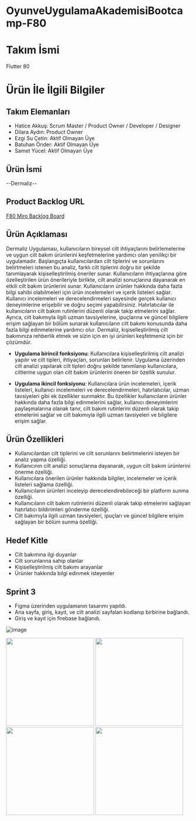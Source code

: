 # OyunveUygulamaAkademisiBootcamp-F80
# **Takım İsmi**

Flutter 80

# Ürün İle İlgili Bilgiler

## Takım Elemanları

- Hatice Akkuş: Scrum Master / Product Owner / Developer / Designer
- Dilara Aydın: Product Owner
- Ezgi Su Çetin: Aktif Olmayan Üye
- Batuhan Önder: Aktif Olmayan Üye
- Samet Yücel: Aktif Olmayan Üye

## Ürün İsmi

--Dermaliz--

## Product Backlog URL
[F80 Miro Backlog Board](https://miro.com/app/board/uXjVM1sv96E=/?share_link_id=340311557264)


## Ürün Açıklaması

Dermaliz Uygulaması, kullanıcıların bireysel cilt ihtiyaçlarını belirlemelerine ve uygun cilt bakım ürünlerini keşfetmelerine yardımcı olan yenilikçi bir uygulamadır. Başlangıçta kullanıcılardan cilt tiplerini ve sorunlarını belirtmeleri istenen bu analiz, farklı cilt tiplerini doğru bir şekilde tanımlayarak kişiselleştirilmiş öneriler sunar. Kullanıcıların ihtiyaçlarına göre özelleştirilen ürün önerileriyle birlikte, cilt analizi sonuçlarına dayanarak en etkili cilt bakım ürünlerini sunar. Kullanıcıların ürünler hakkında daha fazla bilgi sahibi olabilmeleri için ürün incelemeleri ve içerik listeleri sağlar. Kullanıcı incelemeleri ve derecelendirmeleri sayesinde gerçek kullanıcı deneyimlerine erişebilir ve doğru seçimi yapabilirsiniz. Hatırlatıcılar ile kullanıcıların cilt bakım rutinlerini düzenli olarak takip etmelerini sağlar. Ayrıca, cilt bakımıyla ilgili uzman tavsiyelerine, ipuçlarına ve güncel bilgilere erişim sağlayan bir bölüm sunarak kullanıcıların cilt bakımı konusunda daha fazla bilgi edinmelerine yardımcı olur. Dermaliz, kişiselleştirilmiş cilt bakımınıza rehberlik etmek ve sizin için en iyi ürünleri keşfetmeniz için bir çözümdür.


- **Uygulama birincil fonksiyonu**: Kullanıcılara kişiselleştirilmiş cilt analizi yapılır ve cilt tipleri, ihtiyaçları, sorunları belirlenir. Uygulama üzerinden cilt analizi yapılarak cilt tipleri doğru şekilde tanımlanıp kullanıcılara, ciltlerine uygun olan cilt bakım ürünlerini öneren bir özellik sunulur.


- **Uygulama ikincil fonksiyonu**: Kullanıcılara ürün incelemeleri, içerik listeleri, kullanıcı incelemeleri ve derecelendirmeleri, hatırlatıcılar, uzman tavsiyeleri gibi ek özellikler sunmaktır. Bu özellikler kullanıcıların ürünler hakkında daha fazla bilgi edinmelerini sağlar, kullanıcı deneyimlerini paylaşmalarına olanak tanır, cilt bakım rutinlerini düzenli olarak takip etmelerini sağlar ve cilt bakımıyla ilgili uzman tavsiyeleri ve bilgilere erişim sağlar.

## Ürün Özellikleri

- Kullanıcılardan cilt tiplerini ve cilt sorunlarını belirtmelerini isteyen bir analiz yapma özelliği.
- Kullanıcının cilt analizi sonuçlarına dayanarak, uygun cilt bakım ürünlerini önerme özelliği.
- Kullanıcılara önerilen ürünler hakkında bilgiler, incelemeler ve içerik listeleri sağlama özelliği.
- Kullanıcıların ürünleri inceleyip derecelendirebileceği bir platform sunma özelliği.
- Kullanıcıların cilt bakım rutinlerini düzenli olarak takip etmelerini sağlayan hatırlatıcı bildirimleri gönderme özelliği.
- Cilt bakımıyla ilgili uzman tavsiyeleri, ipuçları ve güncel bilgilere erişim sağlayan bir bölüm sunma özelliği.


## Hedef Kitle

- Cilt bakımına ilgi duyanlar
- Cilt sorunlarına sahip olanlar
- Kişiselleştirilmiş cilt bakımı arayanlar
- Ürünler hakkında bilgi edinmek isteyenler

## Sprint 3

- Figma üzerinden uygulamanın tasarımı yapıldı.
- Ana sayfa, giriş, kayıt, ve cilt analizi sayfaları kodlanıp birbirine bağlandı.
- Giriş ve kayıt için firebase bağlandı.

![image](https://github.com/haticeakkus/OyunveUygulamaAkademisiBootcamp-F80/assets/80623945/5e6ed9b7-32f8-4b56-bb57-c3eb91cca331)

<img src="https://github.com/haticeakkus/OyunveUygulamaAkademisiBootcamp-F80/assets/80623945/49d204f1-94e8-4b3c-8e5f-6c11a1b69a05" style="width:240px; ">

<img src="https://github.com/haticeakkus/OyunveUygulamaAkademisiBootcamp-F80/assets/80623945/084f02f6-c41a-4398-a41a-9489718ab737" style="width:240px; ">

<img src="https://github.com/haticeakkus/OyunveUygulamaAkademisiBootcamp-F80/assets/80623945/3236f61f-403d-4074-8671-f205e6f9106e" style="width:240px;">

<img src="https://github.com/haticeakkus/OyunveUygulamaAkademisiBootcamp-F80/assets/80623945/cf8fd099-a252-4104-993d-6ce6a7e6af8a" style="width:240px;">





